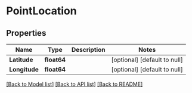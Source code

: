 # PointLocation

## Properties
Name | Type | Description | Notes
------------ | ------------- | ------------- | -------------
**Latitude** | **float64** |  | [optional] [default to null]
**Longitude** | **float64** |  | [optional] [default to null]

[[Back to Model list]](../README.md#documentation-for-models) [[Back to API list]](../README.md#documentation-for-api-endpoints) [[Back to README]](../README.md)

